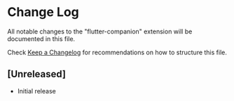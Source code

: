 # Change Log

All notable changes to the "flutter-companion" extension will be documented in this file.

Check [Keep a Changelog](http://keepachangelog.com/) for recommendations on how to structure this file.

## [Unreleased]

- Initial release